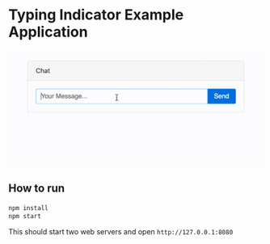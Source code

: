# Typing Indicator Example Application

![alt gifs are awesome, right?](output.gif)

## How to run
```sh
npm install 
npm start
```
This should start two web servers and open `http://127.0.0.1:8080`